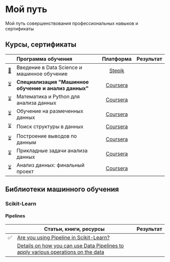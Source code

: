 # Мой путь
Мой путь совершенствования профессиональных навыков и сертификаты

## Курсы, сертификаты

||Программа обучения|Платформа|Результат|
|:-:|:-|:-:|:-:|
|[:scroll:](https://stepik.org/cert/852774)|Введение в Data Science и машинное обучение|[Stepik](https://stepik.org/course/4852)||
|:hourglass_flowing_sand:|**Специализация "Машинное обучение и анализ данных"**|[Coursera](https://www.coursera.org/learn/mathematics-and-python)||
|:hourglass_flowing_sand:|Математика и Python для анализа данных|[Coursera](https://www.coursera.org/learn/mathematics-and-python?specialization=machine-learning-data-analysis)||
|:hourglass_flowing_sand:|Обучение на размеченных данных|[Coursera](https://www.coursera.org/learn/supervised-learning?specialization=machine-learning-data-analysis)||
|:hourglass_flowing_sand:|Поиск структуры в данных|[Coursera](https://www.coursera.org/learn/unsupervised-learning?specialization=machine-learning-data-analysis)||
|:hourglass_flowing_sand:|Построение выводов по данным|[Coursera](https://www.coursera.org/learn/stats-for-data-analysis?specialization=machine-learning-data-analysis)||
|:hourglass_flowing_sand:|Прикладные задачи анализа данных|[Coursera](https://www.coursera.org/learn/data-analysis-applications)||
|:hourglass_flowing_sand:|Анализ данных: финальный проект|[Coursera](https://www.coursera.org/learn/data-analysis-project)||

## Библиотеки машинного обучения

### Scikit-Learn

#### Pipelines
||Статьи, книги, ресурсы|Результат|
|-|-|-|
|:white_check_mark:|[Are you using Pipeline in Scikit-Learn?](https://towardsdatascience.com/are-you-using-pipeline-in-scikit-learn-ac4cd85cb27f)|
||[Details on how you can use Data Pipelines to apply various operations on the data](https://github.com/ankitgoel1602/data-science/tree/master/data-pipeline])||
